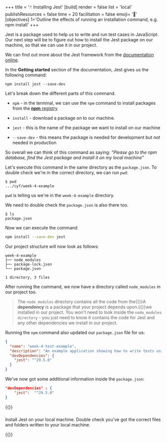 +++
title = '🃏 Installing Jest'
[build]
    render = false
    list = 'local'
    publishResources = false
time = 20
facilitation = false
emoji= '🧩'
[objectives]
    1='Outline the effects of running an installation command, e.g. npm install'
+++

Jest is a package used to help us to write and run test cases in JavaScript.
Our next step will be to figure out how to install the Jest package on our machine, so that we can use it in our project.

We can find out more about the Jest framework from the [documentation online](https://jestjs.io/docs/getting-started).

In the **Getting started** section of the documentation, Jest gives us the following command:

```console
npm install jest --save-dev
```

Let's break down the different parts of this command.

- `npm` - in the terminal, we can use the `npm` command to install packages from the [**npm** registry](https://www.npmjs.com/)

- `install` - download a package on to our machine.

- `jest` - this is the name of the package we want to install on our machine

- `--save-dev` - this means the package is needed for development but _not_ needed in production

So overall we can think of this command as saying:
_"Please go to the npm database, find the Jest package and install it on my local machine"_

Let's execute this command in the same directory as the `package.json`.
To double check we're in the correct directory, we can run `pwd`:

```console
$ pwd
.../cyf/week-4-example
```

`pwd` is telling us we're in the `week-4-example` directory.

We need to double check the `package.json` is also there too.

```console
$ ls
package.json
```

Now we can execute the command

```bash
npm install --save-dev jest
```

Our project structure will now look as follows:

```raw
week-4-example
├── node_modules
├── package-lock.json
└── package.json

1 directory, 3 files
```

After running the command, we now have a directory called `node_modules` in our project too.

> The `node_modules` directory contains all the code from the{{<tooltip title="dependencies">}}A **dependency** is a package that your project depends upon.{{</tooltip>}}we installed in our project. You won't need to look inside the `node_modules directory` - you just need to know it contains the code for Jest and any other dependencies we install in our project.

Running the `npm` command also updated our `package.json` file for us:

```json
{
  "name": "week-4-test-example",
  "description": "An example application showing how to write tests using the jest framework",
  "devDependencies": {
    "jest": "^29.5.0"
  }
}
```

We've now got some additional information inside the `package.json`:

```json
"devDependencies" : {
    "jest":  "^29.5.0"
}
```

{{<note type="exercise" title="🕹️ Follow along">}}

###

Install Jest on your local machine. Double check you've got the correct files and folders written to your local machine.

{{</note>}}
